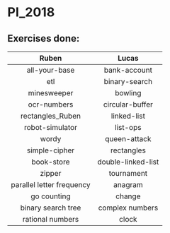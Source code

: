 # PI_2018
## Exercises done:
| Ruben | Lucas |
| :---: | :---: |
| all-your-base | bank-account |
| etl | binary-search |
| minesweeper | bowling |
| ocr-numbers | circular-buffer|
| rectangles_Ruben | linked-list |
| robot-simulator | list-ops |
| wordy | queen-attack |
| simple-cipher | rectangles |
| book-store | double-linked-list |
| zipper| tournament |
| parallel letter frequency | anagram |
| go counting | change |
| binary search tree | complex numbers |
| rational numbers | clock |
